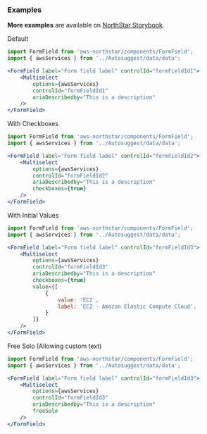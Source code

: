 ### Examples

**More examples** are available on <a href="https://storybook.northstar.aws-prototyping.cloud/?path=/story/multiselect" target="_blank">NorthStar Storybook</a>.

Default
```jsx
import FormField from 'aws-northstar/components/FormField';
import { awsServices } from '../Autosuggest/data/data';

<FormField label="Form field label" controlId="formFieldId1">
    <Multiselect
        options={awsServices}
        controlId="formFieldId1"
        ariaDescribedby="This is a description"
    />
</FormField>
```

With Checkboxes
```jsx
import FormField from 'aws-northstar/components/FormField';
import { awsServices } from '../Autosuggest/data/data';

<FormField label="Form field label" controlId="formFieldId2">
    <Multiselect
        options={awsServices}
        controlId="formFieldId2"
        ariaDescribedby="This is a description"
        checkboxes={true}
    />
</FormField>
```

With Initial Values
```jsx
import FormField from 'aws-northstar/components/FormField';
import { awsServices } from '../Autosuggest/data/data';

<FormField label="Form field label" controlId="formFieldId3">
    <Multiselect
        options={awsServices}
        controlId="formFieldId3"
        ariaDescribedby="This is a description"
        checkboxes={true}
        value={[
            {
                value: 'EC2',
                label: 'EC2 - Amazon Elastic Compute Cloud',
            }
        ]}
    />
</FormField>
```

Free Solo (Allowing custom text)
```jsx
import FormField from 'aws-northstar/components/FormField';
import { awsServices } from '../Autosuggest/data/data';

<FormField label="Form field label" controlId="formFieldId3">
    <Multiselect
        options={awsServices}
        controlId="formFieldId3"
        ariaDescribedby="This is a description"
        freeSolo
    />
</FormField>
```